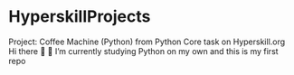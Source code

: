 # HyperskillProjects
Project: Coffee Machine (Python) from Python Core task on Hyperskill.org
Hi there 👋
🔭 I’m currently studying Python on my own and this is my first repo
